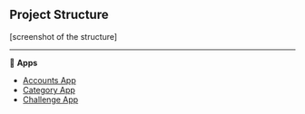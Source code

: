 ## Project Structure
[screenshot of the structure]

---

📌 **Apps**

- [Accounts App](https://github.com/denniesia/beaunity/blob/main/docs/project_structure/accounts_app.md)
- [Category App](https://github.com/denniesia/beaunity/blob/main/docs/project_structure/category_app.md)
- [Challenge App](https://github.com/denniesia/beaunity/blob/main/docs/project_structure/challenge_app.md)
